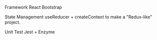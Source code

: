 Framework
React Bootstrap

State Management
useReducer + createContext to make a "Redux-like" project.

Unit Test
Jest + Enzyme